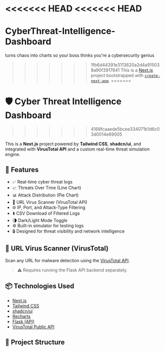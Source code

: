 <<<<<<< HEAD
<<<<<<< HEAD
=======
# CyberThreat-Intelligence-Dashboard
turns chaos into charts so your boss thinks you're a cybersecurity genius 
>>>>>>> 1fb6d44391e3113620a2d4a915038a90f3917641
This is a [Next.js](https://nextjs.org) project bootstrapped with [`create-next-app`](https://github.com/vercel/next.js/tree/canary/packages/create-next-app).
=======
# 🛡️ Cyber Threat Intelligence Dashboard
>>>>>>> 4168fcaaede5bcee334071b1d6c03d0014e69005

This is a **Next.js** project powered by **Tailwind CSS**, **shadcn/ui**, and integrated with **VirusTotal API** and a custom real-time threat simulation engine.

## 🚀 Features

- ✅ Real-time cyber threat logs
- 📈 Threats Over Time (Line Chart)
- 📊 Attack Distribution (Pie Chart)
- 🧪 URL Virus Scanner (VirusTotal API)
- 🌐 IP, Port, and Attack-Type Filtering
- ⬇️ CSV Download of Filtered Logs
- 🌗 Dark/Light Mode Toggle
- ⚙️ Built-in simulator for testing logs
- 🔒 Designed for threat visibility and network intelligence

## 🧪 URL Virus Scanner (VirusTotal)

Scan any URL for malware detection using the [VirusTotal API](https://www.virustotal.com).

> ⚠️ Requires running the Flask API backend separately.

## 📦 Technologies Used

- [Next.js](https://nextjs.org)
- [Tailwind CSS](https://tailwindcss.com)
- [shadcn/ui](https://ui.shadcn.dev/)
- [Recharts](https://recharts.org)
- [Flask (API)](https://flask.palletsprojects.com/)
- [VirusTotal Public API](https://developers.virustotal.com/)

## 📂 Project Structure


